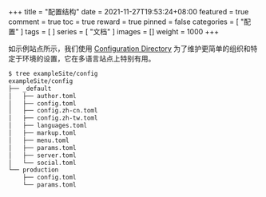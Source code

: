 +++
title = "配置结构"
date = 2021-11-27T19:53:24+08:00
featured = true
comment = true
toc = true
reward = true
pinned = false
categories = [
  "配置"
]
tags = [
]
series = [
  "文档"
]
images = []
weight = 1000
+++

如示例站点所示，我们使用 [Configuration Directory](https://gohugo.io/getting-started/configuration/#configuration-目录) 为了维护更简单的组织和特定于环境的设置，它在多语言站点上特别有用。

<!--more-->

```bash
$ tree exampleSite/config
exampleSite/config
├── _default
│   ├── author.toml
│   ├── config.toml
│   ├── config.zh-cn.toml
│   ├── config.zh-tw.toml
│   ├── languages.toml
│   ├── markup.toml
│   ├── menu.toml
│   ├── params.toml
│   ├── server.toml
│   └── social.toml
└── production
    ├── config.toml
    └── params.toml
```
